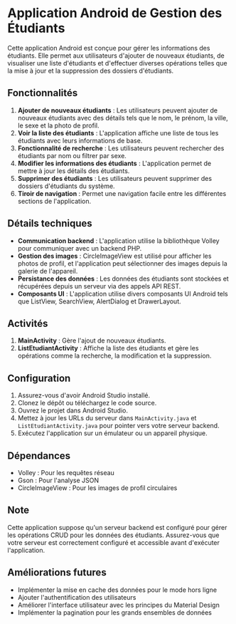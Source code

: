 # Application Android de Gestion des Étudiants

Cette application Android est conçue pour gérer les informations des étudiants. Elle permet aux utilisateurs d'ajouter de nouveaux étudiants, de visualiser une liste d'étudiants et d'effectuer diverses opérations telles que la mise à jour et la suppression des dossiers d'étudiants.

## Fonctionnalités

1. **Ajouter de nouveaux étudiants** : Les utilisateurs peuvent ajouter de nouveaux étudiants avec des détails tels que le nom, le prénom, la ville, le sexe et la photo de profil.
2. **Voir la liste des étudiants** : L'application affiche une liste de tous les étudiants avec leurs informations de base.
3. **Fonctionnalité de recherche** : Les utilisateurs peuvent rechercher des étudiants par nom ou filtrer par sexe.
4. **Modifier les informations des étudiants** : L'application permet de mettre à jour les détails des étudiants.
5. **Supprimer des étudiants** : Les utilisateurs peuvent supprimer des dossiers d'étudiants du système.
6. **Tiroir de navigation** : Permet une navigation facile entre les différentes sections de l'application.

## Détails techniques

- **Communication backend** : L'application utilise la bibliothèque Volley pour communiquer avec un backend PHP.
- **Gestion des images** : CircleImageView est utilisé pour afficher les photos de profil, et l'application peut sélectionner des images depuis la galerie de l'appareil.
- **Persistance des données** : Les données des étudiants sont stockées et récupérées depuis un serveur via des appels API REST.
- **Composants UI** : L'application utilise divers composants UI Android tels que ListView, SearchView, AlertDialog et DrawerLayout.

## Activités

1. **MainActivity** : Gère l'ajout de nouveaux étudiants.
2. **ListEtudiantActivity** : Affiche la liste des étudiants et gère les opérations comme la recherche, la modification et la suppression.

## Configuration

1. Assurez-vous d'avoir Android Studio installé.
2. Clonez le dépôt ou téléchargez le code source.
3. Ouvrez le projet dans Android Studio.
4. Mettez à jour les URLs du serveur dans `MainActivity.java` et `ListEtudiantActivity.java` pour pointer vers votre serveur backend.
5. Exécutez l'application sur un émulateur ou un appareil physique.

## Dépendances

- Volley : Pour les requêtes réseau
- Gson : Pour l'analyse JSON
- CircleImageView : Pour les images de profil circulaires

## Note

Cette application suppose qu'un serveur backend est configuré pour gérer les opérations CRUD pour les données des étudiants. Assurez-vous que votre serveur est correctement configuré et accessible avant d'exécuter l'application.

## Améliorations futures

- Implémenter la mise en cache des données pour le mode hors ligne
- Ajouter l'authentification des utilisateurs
- Améliorer l'interface utilisateur avec les principes du Material Design
- Implémenter la pagination pour les grands ensembles de données
